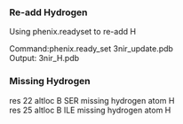 ### Re-add Hydrogen

Using phenix.readyset to re-add H

Command:phenix.ready_set 3nir_update.pdb   
Output: 3nir_H.pdb


### Missing Hydrogen
res 22 altloc B SER missing hydrogen atom H    
res 25 altloc B ILE missing hydrogen atom H  
